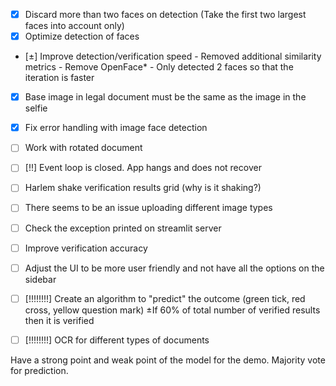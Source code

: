 - [x] Discard more than two faces on detection (Take the first two largest faces into account only)
- [x] Optimize detection of faces
- [±] Improve detection/verification speed
      - Removed additional similarity metrics
      - Remove OpenFace*
      - Only detected 2 faces so that the iteration is faster
- [x] Base image in legal document must be the same as the image in the selfie
- [x] Fix error handling with image face detection

- [ ] Work with rotated document
- [ ] [!!] Event loop is closed. App hangs and does not recover

- [ ] Harlem shake verification results grid (why is it shaking?)
- [ ] There seems to be an issue uploading different image types
- [ ] Check the exception printed on streamlit server
- [ ] Improve verification accuracy
- [ ] Adjust the UI to be more user friendly and not have all the options on the sidebar
- [ ] [!!!!!!!!] Create an algorithm to "predict" the outcome (green tick, red cross, yellow question mark)
      ±If 60% of total number of verified results then it is verified
- [ ] [!!!!!!!!] OCR for different types of documents


Have a strong point and weak point of the model for the demo.
Majority vote for prediction.